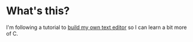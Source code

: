 # What's this?
I'm following a tutorial to [build my own text editor](https://viewsourcecode.org/snaptoken/kilo/ "Build Your Own Text Editor") so I can learn a bit more of C.